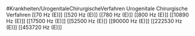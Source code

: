 #Krankheiten/UrogenitaleChirurgischeVerfahren
Urogenitale Chirurgische Verfahren
[[70 Hz (E)]]
[[520 Hz (E)]]
[[780 Hz (E)]]
[[800 Hz (E)]]
[[10890 Hz (E)]]
[[17500 Hz (E)]]
[[52500 Hz (E)]]
[[90000 Hz (E)]]
[[222530 Hz (E)]]
[[453720 Hz (E)]]